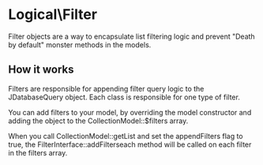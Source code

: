# Logical\Filter

Filter objects are a way to encapsulate list filtering logic and prevent "Death by default" monster methods in the models.

## How it works

Filters are responsible for appending filter query logic to the JDatabaseQuery object. Each class is responsible for one type of filter.

You can add filters to your model, by overriding the model constructor and adding the object to the CollectionModel::$filters array.

When you call CollectionModel::getList and set the appendFilters flag to true, the FilterInterface::addFilterseach method will be called on each filter in the filters array.
